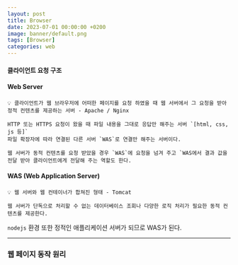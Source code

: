 ```yaml
---
layout: post
title: Browser
date: 2023-07-01 00:00:00 +0200
image: banner/default.png
tags: [Browser]
categories: web
---
```


#### 클라이언트 요청 구조

#### Web Server

```text
💡 클라이언트가 웹 브라우저에 어떠한 페이지를 요청 하였을 때 웹 서버에서 그 요청을 받아 정적 컨텐츠를 제공하는 서버 - Apache / Nginx

HTTP 또는 HTTPS 요청이 왔을 때 파일 내용을 그대로 응답만 해주는 서버 `[html, css, js 등]`   
파일 확장자에 따라 연결된 다른 서버 `WAS`로 연결만 해주는 서버이다.

웹 서버가 동적 컨텐츠를 요청 받았을 경우 `WAS`에 요청을 넘겨 주고 `WAS에서 결과 값을 전달 받아 클라이언트에게 전달해 주는 역할도 한다.
```


#### WAS (Web Application Server)

```text
💡 웹 서버와 웹 컨테이너가 합쳐진 형태 - Tomcat

웹 서버가 단독으로 처리할 수 없는 데이터베이스 조회나 다양한 로직 처리가 필요한 동적 컨텐츠를 제공한다.
```

`nodejs` 환경 또한 정적인 애플리케이션 서버가 되므로 WAS가 된다.

---

### 웹 페이지 동작 원리


